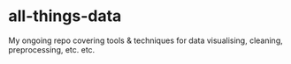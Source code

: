 # all-things-data
My ongoing repo covering tools &amp; techniques for data visualising, cleaning, preprocessing, etc. etc.
